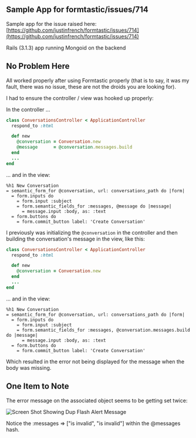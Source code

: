 ## Sample App for formtastic/issues/714

Sample app for the issue raised here: [https://github.com/justinfrench/formtastic/issues/714](https://github.com/justinfrench/formtastic/issues/714)

Rails (3.1.3) app running Mongoid on the backend

## No Problem Here

All worked properly after using Formtastic properly (that is to say, it was my fault, there was no issue, these are not the droids you are looking for).

I had to ensure the controller / view was hooked up properly:

In the controller ...

```ruby
class ConversationsController < ApplicationController
  respond_to :html

  def new
    @conversation = Conversation.new
    @message      = @conversation.messages.build
  end
  ...
end
```
... and in the view:

```
%h1 New Conversation
= semantic_form_for @conversation, url: conversations_path do |form|
  = form.inputs do
    = form.input :subject
    = form.semantic_fields_for :messages, @message do |message|
      = message.input :body, as: :text
  = form.buttons do
    = form.commit_button label: 'Create Conversation'
```

I previously was initializing the ```@conversation``` in the controller and then building the conversation's message in the view, like this:

```ruby
class ConversationsController < ApplicationController
  respond_to :html

  def new
    @conversation = Conversation.new
  end
  ...
end
```
... and in the view:

```
%h1 New Conversation
= semantic_form_for @conversation, url: conversations_path do |form|
  = form.inputs do
    = form.input :subject
    = form.semantic_fields_for :messages, @conversation.messages.build do |message|
      = message.input :body, as: :text
  = form.buttons do
    = form.commit_button label: 'Create Conversation'
```

Which resulted in the error not being displayed for the message when the body was missing.

## One Item to Note

The error message on the associated object seems to be getting set twice:

![Screen Shot Showing Dup Flash Alert Message](https://lh5.googleusercontent.com/-QF8aTQAGPjc/TwYrthLsTtI/AAAAAAAAAeM/ZcuEG7Q6h6w/s720/Screenshot%252520at%2525202012-01-05%25252017%25253A00%25253A19.png)

Notice the :messages => ["is invalid", "is invalid"] within the @messages hash.
